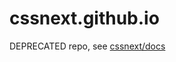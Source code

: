 # cssnext.github.io

DEPRECATED repo, see [cssnext/docs](https://github.com/cssnext/cssnext/tree/master/docs)
